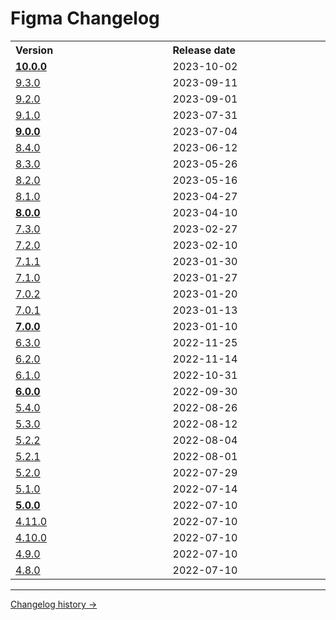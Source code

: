 # Figma Changelog

<table>
<tr><th align="left">Version</th><th align="left">Release date</th></tr>
<tr ><td width="500px"><strong><a href='changelog-versions/10.0.0.md'>10.0.0</a></strong></td><td width="500px">2023-10-02</td></tr>
<tr ><td width="500px"><a href='changelog-versions/9.3.0.md'>9.3.0</a></td><td width="500px">2023-09-11</td></tr>
<tr ><td width="500px"><a href='changelog-versions/9.2.0.md'>9.2.0</a></td><td width="500px">2023-09-01</td></tr>
<tr ><td width="500px"><a href='changelog-versions/9.1.0.md'>9.1.0</a></td><td width="500px">2023-07-31</td></tr>
<tr ><td width="500px"><strong><a href='changelog-versions/9.0.0.md'>9.0.0</a></strong></td><td width="500px">2023-07-04</td></tr>
<tr ><td width="500px"><a href='changelog-versions/8.4.0.md'>8.4.0</a></td><td width="500px">2023-06-12</td></tr>
<tr ><td width="500px"><a href='changelog-versions/8.3.0.md'>8.3.0</a></td><td width="500px">2023-05-26</td></tr>
<tr ><td width="500px"><a href='changelog-versions/8.2.0.md'>8.2.0</a></td><td width="500px">2023-05-16</td></tr>
<tr ><td width="500px"><a href='changelog-versions/8.1.0.md'>8.1.0</a></td><td width="500px">2023-04-27</td></tr>
<tr ><td width="500px"><strong><a href='changelog-versions/8.0.0.md'>8.0.0</a></strong></td><td width="500px">2023-04-10</td></tr>
<tr ><td width="500px"><a href='changelog-versions/7.3.0.md'>7.3.0</a></td><td width="500px">2023-02-27</td></tr>
<tr ><td width="500px"><a href='changelog-versions/7.2.0.md'>7.2.0</a></td><td width="500px">2023-02-10</td></tr>
<tr ><td width="500px"><a href='changelog-versions/7.1.1.md'>7.1.1</a></td><td width="500px">2023-01-30</td></tr>
<tr ><td width="500px"><a href='changelog-versions/7.1.0.md'>7.1.0</a></td><td width="500px">2023-01-27</td></tr>
<tr ><td width="500px"><a href='changelog-versions/7.0.2.md'>7.0.2</a></td><td width="500px">2023-01-20</td></tr>
<tr ><td width="500px"><a href='changelog-versions/7.0.1.md'>7.0.1</a></td><td width="500px">2023-01-13</td></tr>
<tr ><td width="500px"><strong><a href='changelog-versions/7.0.0.md'>7.0.0</a></strong></td><td width="500px">2023-01-10</td></tr>
<tr ><td width="500px"><a href='changelog-versions/6.3.0.md'>6.3.0</a></td><td width="500px">2022-11-25</td></tr>
<tr ><td width="500px"><a href='changelog-versions/6.2.0.md'>6.2.0</a></td><td width="500px">2022-11-14</td></tr>
<tr ><td width="500px"><a href='changelog-versions/6.1.0.md'>6.1.0</a></td><td width="500px">2022-10-31</td></tr>
<tr ><td width="500px"><strong><a href='changelog-versions/6.0.0.md'>6.0.0</a></strong></td><td width="500px">2022-09-30</td></tr>
<tr ><td width="500px"><a href='changelog-versions/5.4.0.md'>5.4.0</a></td><td width="500px">2022-08-26</td></tr>
<tr ><td width="500px"><a href='changelog-versions/5.3.0.md'>5.3.0</a></td><td width="500px">2022-08-12</td></tr>
<tr ><td width="500px"><a href='changelog-versions/5.2.2.md'>5.2.2</a></td><td width="500px">2022-08-04</td></tr>
<tr ><td width="500px"><a href='changelog-versions/5.2.1.md'>5.2.1</a></td><td width="500px">2022-08-01</td></tr>
<tr ><td width="500px"><a href='changelog-versions/5.2.0.md'>5.2.0</a></td><td width="500px">2022-07-29</td></tr>
<tr ><td width="500px"><a href='changelog-versions/5.1.0.md'>5.1.0</a></td><td width="500px">2022-07-14</td></tr>
<tr ><td width="500px"><strong><a href='changelog-versions/5.0.0.md'>5.0.0</a></strong></td><td width="500px">2022-07-10</td></tr>
<tr ><td width="500px"><a href='changelog-versions/4.11.0.md'>4.11.0</a></td><td width="500px">2022-07-10</td></tr>
<tr ><td width="500px"><a href='changelog-versions/4.10.0.md'>4.10.0</a></td><td width="500px">2022-07-10</td></tr>
<tr ><td width="500px"><a href='changelog-versions/4.9.0.md'>4.9.0</a></td><td width="500px">2022-07-10</td></tr>
<tr ><td width="500px"><a href='changelog-versions/4.8.0.md'>4.8.0</a></td><td width="500px">2022-07-10</td></tr>
</table>


---
[Changelog history →](https://paper.dropbox.com/doc/Changelog-Mistica-Design-System--BlDyPv0kWq8W502b64VVIPMsAQ-il1pWXaGur0Nm88P831X2)
